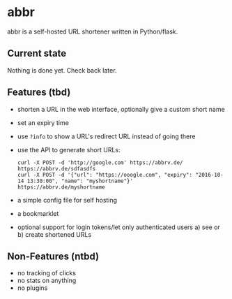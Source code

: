 # abbr

abbr is a self-hosted URL shortener written in Python/flask.

## Current state

Nothing is done yet. Check back later.

## Features (tbd)

 - shorten a URL in the web interface, optionally give a custom short name
 - set an expiry time
 - use `?info` to show a URL's redirect URL instead of going there
 - use the API to generate short URLs:

   ```
   curl -X POST -d 'http://google.com' https://abbrv.de/
   https://abbrv.de/sdfasdfs
   curl -X POST -d '{"url": "https://ooogle.com", "expiry": "2016-10-14 13:30:00", "name": "myshortname"}'
   https://abbrv.de/myshortname
   ```
 - a simple config file for self hosting
 - a bookmarklet
 - optional support for login tokens/let only authenticated users a) see or b) create shortened URLs

## Non-Features (ntbd)

 - no tracking of clicks
 - no stats on anything
 - no plugins
